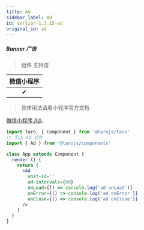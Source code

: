 ```yaml
---
title: Ad
sidebar_label: Ad
id: version-1.3.15-ad
original_id: ad
---
```


##### Banner 广告

> 组件 支持度

| 微信小程序 |
| :-: |
| ✔ |


>具体用法请看小程序官方文档

[微信小程序 Ad](https://developers.weixin.qq.com/miniprogram/dev/component/ad.html)。

```jsx
import Taro, { Component } from '@tarojs/taro'
// 引入 Ad 组件
import { Ad } from '@tarojs/components'

class App extends Component {
  render () {
    return (
      <Ad
        unit-id=''
        ad-intervals={60}
        onLoad={() => console.log('ad onLoad')}
        onError={() => console.log('ad onError')}
        onClose={() => console.log('ad onClose')}
      />
    )
  }
}
```
